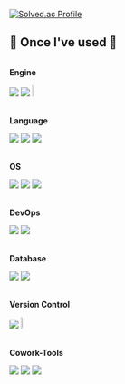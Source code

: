 [![Solved.ac Profile](http://mazassumnida.wtf/api/v2/generate_badge?boj=royal)](https://solved.ac/royal/)

## 🔨 Once I've used 🔨
<div style="display:flex; flex-direction:column; align-items:flex-start;">
    <!-- Engine -->
    <p><strong>Engine</strong></p>
    <div>
        <img src="https://img.shields.io/badge/Unity-000000?style=Plastic&logo=Unity&logoColor=white"> 
        <img src="https://img.shields.io/badge/Unreal-000000?style=Plastic&logo=Unrealengine&logoColor=white"> 
        <img src="https://github.com/Falcon5077/Falcon5077/assets/32628758/a5573dc3-0689-405a-bbfd-fd62ba7aa440" width="7%" height="7%">
    </div><br>
    <!-- Language -->
    <p><strong>Language</strong></p>
    <div>
        <img src="https://img.shields.io/badge/-C%23-000000?logo=Csharp&style=Plastic"> 
        <img src="https://img.shields.io/badge/-C++-000000?logo=c%2B%2B&style=Plastic">
        <img src="https://img.shields.io/badge/Python-3776AB?style=Plastic&logo=Python&logoColor=white"> 
    </div><br>
    <!-- OS -->
    <p><strong>OS</strong></p>
    <div>
        <img src="https://img.shields.io/badge/MacOS-000000?logo=macOS&style=Plastic"> 
        <img src="https://img.shields.io/badge/Linux-FCC624?logo=linux&logoColor=black&style=Plastic">
        <img src="https://img.shields.io/badge/Ubuntu-E95420?style=Plastic&logo=Ubuntu&logoColor=white"> 
    </div><br>
    <!-- DevOps -->
    <p><strong>DevOps</strong></p>
    <div>
        <img src="https://img.shields.io/badge/AWS-232F3E?style=Plastic&logo=amazonaws&logoColor=white">
        <img src="https://img.shields.io/badge/Vultr-007BFC?style=Plastic&logo=vultr&logoColor=white">
    </div><br>
    <!-- Database -->
    <p><strong>Database</strong></p>
    <div>
        <img src="https://img.shields.io/badge/mysql-4479A1?style=Plastic&logo=mysql&logoColor=white">
        <img src="https://img.shields.io/badge/mariaDB-003545?style=Plastic&logo=mariaDB&logoColor=white">
    </div><br>
    <!-- Version Control -->
    <p><strong>Version Control</strong></p>
    <div>
        <img src="https://img.shields.io/badge/Github-181717?logo=Github&style=Plastic"> 
        <img src="https://github.com/Falcon5077/Falcon5077/assets/32628758/9bf56c4c-af1b-405d-8359-b2f2b9902b2d" width="7%" height="7%">
    </div><br>
    <!-- Cowork-Tools -->
    <p><strong>Cowork-Tools</strong></p>
    <div>
        <img src="https://img.shields.io/badge/Notion-000000?logo=notion&style=Plastic"> 
        <img src="https://img.shields.io/badge/Jira-0052CC?style=Plastic&logo=jira&logoColor=white">
        <img src="https://img.shields.io/badge/Slack-4A154B?style=Plastic&logo=slack&logoColor=white">
    </div><br>
    
    
</div>
